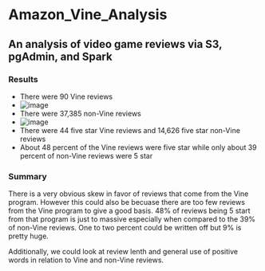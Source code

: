 # Amazon_Vine_Analysis
## An analysis of video game reviews via S3, pgAdmin, and Spark
### Results
  * There were 90 Vine reviews
  * ![image](https://user-images.githubusercontent.com/77762219/120253927-85e36d00-c23d-11eb-8cd9-640548fe4a88.png)
  * There were 37,385 non-Vine reviews
  * ![image](https://user-images.githubusercontent.com/77762219/120254018-b4614800-c23d-11eb-995f-4eb41da601a2.png)
  * There were 44 five star Vine reviews and 14,626 five star non-Vine reviews
  * About 48 percent of the Vine reviews were five star while only about 39 percent of non-Vine reviews were 5 star
### Summary
There is a very obvious skew in favor of reviews that come from the Vine program. However this could also be becuase there are too few reviews from the Vine program to give a good basis. 48% of reviews being 5 start from that program is just to massive especially when compared to the 39% of non-Vine reviews. One to two percent could be written off but 9% is pretty huge.

Additionally, we could look at review lenth and general use of positive words in relation to Vine and non-Vine reviews.
